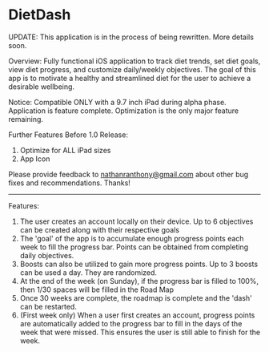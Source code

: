 # DietDash

UPDATE: This application is in the process of being rewritten. More details soon.

Overview: Fully functional iOS application to track diet trends, set diet goals, view diet progress, and customize daily/weekly objectives. The goal of this app is to motivate a healthy and streamlined diet for the user to achieve a desirable wellbeing.

Notice: Compatible ONLY with a 9.7 inch iPad during alpha phase.
Application is feature complete. Optimization is the only major feature remaining.

Further Features Before 1.0 Release: 
1) Optimize for ALL iPad sizes
3) App Icon

Please provide feedback to nathanranthony@gmail.com about other bug fixes and recommendations. Thanks!

*************

Features:
1) The user creates an account locally on their device. Up to 6 objectives can be created along with their respective goals
2) The 'goal' of the app is to accumulate enough progress points each week to fill the progress bar. Points can be obtained from completing daily objectives.
3) Boosts can also be utilized to gain more progress points. Up to 3 boosts can be used a day. They are randomized.
4) At the end of the week (on Sunday), if the progress bar is filled to 100%, then 1/30 spaces will be filled in the Road Map
5) Once 30 weeks are complete, the roadmap is complete and the 'dash' can be restarted.
6) (First week only) When a user first creates an account, progress points are automatically added to the progress bar to fill in the days of the week that were missed. This ensures the user is still able to finish for the week.
